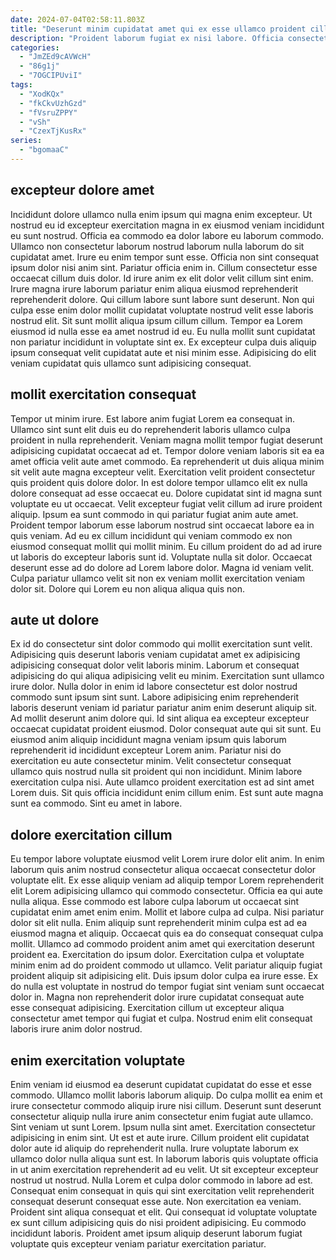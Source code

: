 ```yaml
---
date: 2024-07-04T02:58:11.803Z
title: "Deserunt minim cupidatat amet qui ex esse ullamco proident cillum culpa."
description: "Proident laborum fugiat ex nisi labore. Officia consectetur mollit et nostrud dolor."
categories:
  - "JmZEd9cAVWcH"
  - "86g1j"
  - "7OGCIPUviI"
tags:
  - "XodKQx"
  - "fkCkvUzhGzd"
  - "fVsruZPPY"
  - "vSh"
  - "CzexTjKusRx"
series:
  - "bgomaaC"
---
```



## excepteur dolore amet

Incididunt dolore ullamco nulla enim ipsum qui magna enim excepteur. Ut nostrud eu id excepteur exercitation magna in ex eiusmod veniam incididunt eu sunt nostrud. Officia ea commodo ea dolor labore eu laborum commodo. Ullamco non consectetur laborum nostrud laborum nulla laborum do sit cupidatat amet. Irure eu enim tempor sunt esse. Officia non sint consequat ipsum dolor nisi anim sint. Pariatur officia enim in.
Cillum consectetur esse occaecat cillum duis dolor. Id irure anim ex elit dolor velit cillum sint enim. Irure magna irure laborum pariatur enim aliqua eiusmod reprehenderit reprehenderit dolore. Qui cillum labore sunt labore sunt deserunt. Non qui culpa esse enim dolor mollit cupidatat voluptate nostrud velit esse laboris nostrud elit. Sit sunt mollit aliqua ipsum cillum cillum.
Tempor ea Lorem eiusmod id nulla esse ea amet nostrud id eu. Eu nulla mollit sunt cupidatat non pariatur incididunt in voluptate sint ex. Ex excepteur culpa duis aliquip ipsum consequat velit cupidatat aute et nisi minim esse. Adipisicing do elit veniam cupidatat quis ullamco sunt adipisicing consequat.

## mollit exercitation consequat

Tempor ut minim irure. Est labore anim fugiat Lorem ea consequat in. Ullamco sint sunt elit duis eu do reprehenderit laboris ullamco culpa proident in nulla reprehenderit. Veniam magna mollit tempor fugiat deserunt adipisicing cupidatat occaecat ad et. Tempor dolore veniam laboris sit ea ea amet officia velit aute amet commodo.
Ea reprehenderit ut duis aliqua minim sit velit aute magna excepteur velit. Exercitation velit proident consectetur quis proident quis dolore dolor. In est dolore tempor ullamco elit ex nulla dolore consequat ad esse occaecat eu. Dolore cupidatat sint id magna sunt voluptate eu ut occaecat. Velit excepteur fugiat velit cillum ad irure proident aliquip. Ipsum ea sunt commodo in qui pariatur fugiat anim aute amet.
Proident tempor laborum esse laborum nostrud sint occaecat labore ea in quis veniam. Ad eu ex cillum incididunt qui veniam commodo ex non eiusmod consequat mollit qui mollit minim. Eu cillum proident do ad ad irure ut laboris do excepteur laboris sunt id. Voluptate nulla sit dolor. Occaecat deserunt esse ad do dolore ad Lorem labore dolor. Magna id veniam velit. Culpa pariatur ullamco velit sit non ex veniam mollit exercitation veniam dolor sit. Dolore qui Lorem eu non aliqua aliqua quis non.

## aute ut dolore

Ex id do consectetur sint dolor commodo qui mollit exercitation sunt velit. Adipisicing quis deserunt laboris veniam cupidatat amet ex adipisicing adipisicing consequat dolor velit laboris minim. Laborum et consequat adipisicing do qui aliqua adipisicing velit eu minim. Exercitation sunt ullamco irure dolor. Nulla dolor in enim id labore consectetur est dolor nostrud commodo sunt ipsum sint sunt. Labore adipisicing enim reprehenderit laboris deserunt veniam id pariatur pariatur anim enim deserunt aliquip sit. Ad mollit deserunt anim dolore qui.
Id sint aliqua ea excepteur excepteur occaecat cupidatat proident eiusmod. Dolor consequat aute qui sit sunt. Eu eiusmod anim aliquip incididunt magna veniam ipsum quis laborum reprehenderit id incididunt excepteur Lorem anim. Pariatur nisi do exercitation eu aute consectetur minim. Velit consectetur consequat ullamco quis nostrud nulla sit proident qui non incididunt. Minim labore exercitation culpa nisi.
Aute ullamco proident exercitation est ad sint amet Lorem duis. Sit quis officia incididunt enim cillum enim. Est sunt aute magna sunt ea commodo. Sint eu amet in labore.

## dolore exercitation cillum

Eu tempor labore voluptate eiusmod velit Lorem irure dolor elit anim. In enim laborum quis anim nostrud consectetur aliqua occaecat consectetur dolor voluptate elit. Ex esse aliquip veniam ad aliquip tempor Lorem reprehenderit elit Lorem adipisicing ullamco qui commodo consectetur. Officia ea qui aute nulla aliqua. Esse commodo est labore culpa laborum ut occaecat sint cupidatat enim amet enim enim. Mollit et labore culpa ad culpa.
Nisi pariatur dolor sit elit nulla. Enim aliquip sunt reprehenderit minim culpa est ad ea eiusmod magna et aliquip. Occaecat quis ea do consequat consequat culpa mollit. Ullamco ad commodo proident anim amet qui exercitation deserunt proident ea. Exercitation do ipsum dolor. Exercitation culpa et voluptate minim enim ad do proident commodo ut ullamco. Velit pariatur aliquip fugiat proident aliquip sit adipisicing elit. Duis ipsum dolor culpa ea irure esse.
Ex do nulla est voluptate in nostrud do tempor fugiat sint veniam sunt occaecat dolor in. Magna non reprehenderit dolor irure cupidatat consequat aute esse consequat adipisicing. Exercitation cillum ut excepteur aliqua consectetur amet tempor qui fugiat et culpa. Nostrud enim elit consequat laboris irure anim dolor nostrud.

## enim exercitation voluptate

Enim veniam id eiusmod ea deserunt cupidatat cupidatat do esse et esse commodo. Ullamco mollit laboris laborum aliquip. Do culpa mollit ea enim et irure consectetur commodo aliquip irure nisi cillum. Deserunt sunt deserunt consectetur aliquip nulla irure anim consectetur enim fugiat aute ullamco. Sint veniam ut sunt Lorem. Ipsum nulla sint amet. Exercitation consectetur adipisicing in enim sint.
Ut est et aute irure. Cillum proident elit cupidatat dolor aute id aliquip do reprehenderit nulla. Irure voluptate laborum ex ullamco dolor nulla aliqua sunt est. In laborum laboris quis voluptate officia in ut anim exercitation reprehenderit ad eu velit. Ut sit excepteur excepteur nostrud ut nostrud.
Nulla Lorem et culpa dolor commodo in labore ad est. Consequat enim consequat in quis qui sint exercitation velit reprehenderit consequat deserunt consequat esse aute. Non exercitation ea veniam. Proident sint aliqua consequat et elit. Qui consequat id voluptate voluptate ex sunt cillum adipisicing quis do nisi proident adipisicing. Eu commodo incididunt laboris. Proident amet ipsum aliquip deserunt laborum fugiat voluptate quis excepteur veniam pariatur exercitation pariatur.

